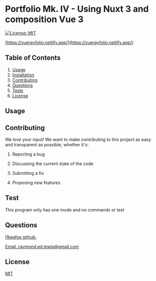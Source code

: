# Portfolio Mk. IV - Using Nuxt 3 and composition Vue 3

[![License: MIT](https://img.shields.io/badge/License-MIT-yellow.svg)](https://opensource.org/licenses/MIT)

[https://vuerayfolio.netlify.app/](https://vuerayfolio.netlify.app/)

## Table of Contents

1.  [Usage](#Usage)
2.  [Installation](#Installation)
3.  [Contributing](#Contributing)
4.  [Questions](#Questions)
5.  [Tests](#Tests)
6.  [License](#License)

## Usage


## Contributing

We love your input! We want to make contributing to this project as easy and transparent as possible, whether it's:

1.  Reporting a bug

2.  Discussing the current state of the code

3.  Submitting a fix

4.  Proposing new features

## Test

This program only has one mode and no commands or test

## Questions

<a href='https://github.com/l1keafox'>l1keafox github.</a>

<a href="mailto: raymond.ed.lewis@gmail.com">Email :raymond.ed.lewis@gmail.com</a>

## License

[MIT](https://choosealicense.com/licenses/mit/)
